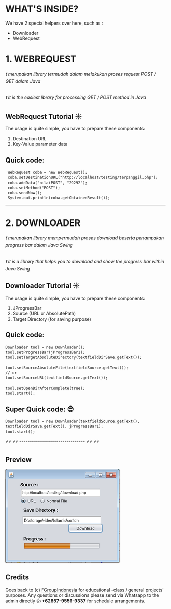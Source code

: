 # WHAT'S INSIDE?
We have 2 special helpers over here, such as :
- Downloader
- WebRequest

# 1. WEBREQUEST

###### :exclamation: merupakan library termudah dalam melakukan proses request POST / GET dalam Java
###### :exclamation: it is the easiest library for processing GET / POST method in Java

## WebRequest Tutorial :sunny:
The usage is quite simple, you have to prepare these components:
1) Destination URL
2) Key-Value parameter data


## Quick code:
```
 WebRequest coba = new WebRequest();      
 coba.setDestinationURL("http://localhost/testing/terpanggil.php");
 coba.addData("nilaiPOST", "29292");
 coba.setMethod("POST");
 coba.sendNow();
 System.out.println(coba.getObtainedResult());
```

-----------------------------------------------------------

# 2. DOWNLOADER

###### :exclamation: merupakan library mempermudah proses download beserta penampakan progress bar dalam Java Swing
###### :exclamation: it is a library that helps you to download and show the progress bar within Java Swing

## Downloader Tutorial :sunny:
The usage is quite simple, you have to prepare these components:
1) JProgressBar
2) Source (URL or AbsolutePath)
3) Target Directory (for saving purpose)

## Quick code:
```
Downloader tool = new Downloader();
tool.setProgressBar(jProgressBar1);
tool.setTargetAbsoluteDirectory(textfieldDirSave.getText());

tool.setSourceAbsoluteFile(textfieldSource.getText());
// or 
tool.setSourceURL(textfieldSource.getText());

tool.setOpenDirAfterComplete(true);
tool.start();
```

## Super Quick code: :sunglasses:
```
Downloader tool = new Downloader(textfieldSource.getText(), textfieldDirSave.getText(), jProgressBar1);
tool.start();
```

:zap::zap: :zap::zap: -------------------------------- :zap::zap: :zap::zap: 


## Preview
![GUI](src/preview/Downloader_Library2.PNG)


## Credits
Goes back to (c) [FGroupIndonesia](http://fgroupindonesia.com) for educational -class / general projects' purposes.
Any questions or discussions please send via Whatsapp to the admin directly :+1: **+62857-9556-9337** for schedule arrangements.